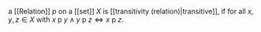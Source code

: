 a [[Relation]] $p$ on a [[set]] $X$ is [[transitivity (relation)|transitive]], if for all $x, y, z \in X$ with $x\text{ p } y \land y\text{ p } z \Leftrightarrow x\text{ p } z$.  
